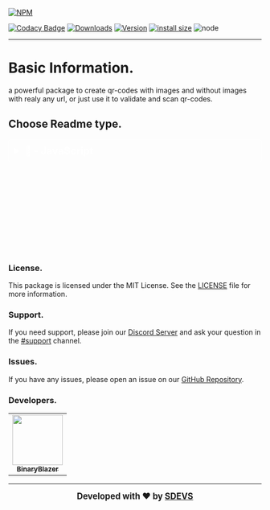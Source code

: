 [![NPM](https://nodei.co/npm/qr-manager.png)](\[https:/nodei.co/npm/qr-manager) 

[![Codacy Badge](https://app.codacy.com/project/badge/Grade/7dd9288acdc94dacaa11ad80f36a9bd3)](https://www.codacy.com/gh/qr-manager/dashboard?utm\_source=github.com\&utm\_medium=referral\&utm\_content=qr-manager\&utm\_campaign=Badge\_Grade) [![Downloads](https://img.shields.io/npm/dt/qr-manager.svg?color=3884FF)](https://www.npmjs.com/package/qr-manager) [![Version](https://img.shields.io/npm/v/qr-manager.svg?color=3884FF\&label=version)](https://www.npmjs.com/package/qr-manager) [![install size](https://packagephobia.com/badge?p=qr-manager)](https://packagephobia.com/result?p=qr-manager) ![node](https://img.shields.io/node/v/qr-manager)

---

# Basic Information.

a powerful package to create qr-codes with images and without images with realy any url, or just use it to validate and scan qr-codes.


## Choose Readme type.

<details>
  <summary style="font-size: 20px; font-weight: bold; cursor: pointer; background: opacity: 0.5; color: #fff; padding: 10px; border: 1px solid #fff; border-radius: 5px; margin-top: 10px;">
  📗 - JavaScript
  </summary>
  
  ## Get Started.
  
  ### Installation.

#### NPM
```bash
npm i qr-manager
```

#### Yarn
```bash
yarn add qr-manager
```

#### PNPM
```bash
pnpm i qr-manager
```


### Usage.

#### Importing.
```js
const { readQRCode, generateQRCode } = require('qr-manager');
```

### Reading QR-Codes.
```js
const { readQRCode } = require("qr-manager")

const inputPathOrUrl = 'https://example.com/your-qr-code.png'; // Replace with the URL or file path of your QR code image

readQRCode(inputPathOrUrl)
  .then((result) => {
    if (result) {
      console.log('QR code value:', result);
    } else {
      console.log('QR code could not be read.');
    }
  })
  .catch((error) => {
    console.error('Error:', error);
});
```

### Generating QR-Codes.
```js
const { generateQRCode } = require('qr-manager');

// Usage examples:
const url = 'https://example.com';
const imageUrl = 'https://example.com/path/to/your/image.png'; // Optional and you can also use a local file path instead.

// Both usages are valid:
generateQRCode(url, imageUrl);

// or
generateQRCode({ url, imageUrl });
```

#### Examples.
> [!NOTE]
> You can view all the examples [here](https:/github.com/sdevs-bws/qr-manager/tree/main/examples).

</details>

<div style="margin-top: 200px;" />

### License.

This package is licensed under the MIT License. See the [LICENSE](https://github.com/sdevs-bws/qr-manager/blob/main/LICENSE) file for more information.

### Support.

If you need support, please join our [Discord Server](https://discord.gg/kUakk4DbhF) and ask your question in the [#support](https://discord.com/channels/1074756286496919612/1074961473882816542) channel.

### Issues.

If you have any issues, please open an issue on our [GitHub Repository](https://github.com/sdevs-bws/qr-manager/issues).

### Developers.
<table>
   <tr>
      <td align="center"><a href="https://github.com/binary-blazer">
        <img src="https://github.com/binary-blazer.png?size=100" width="100px;" alt=""/>
        <br />
        <sub><b>BinaryBlazer</b></sub></a><br />
     </td>
   </tr>
</table>


--------------------------------------------------------------------------------------------------------------------------------------------------------------------------------------
<div align="center" style="font-size: 20px; font-weight: bold;">
  <sub>Developed with ❤️ by <a href="https://sdevs.org">SDEVS</a></sub>
</div>